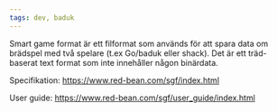 ```yaml
---
tags: dev, baduk
---
```


Smart game format är ett filformat som används för att spara data om brädspel
med två spelare (t.ex Go/baduk eller shack). Det är ett träd-baserat text format som inte
innehåller någon binärdata.

Specifikation:
https://www.red-bean.com/sgf/index.html

User guide:
https://www.red-bean.com/sgf/user_guide/index.html
